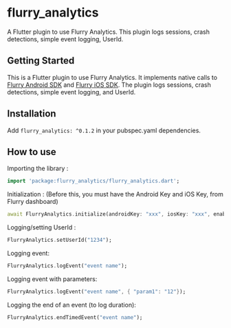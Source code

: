 # flurry_analytics

A Flutter plugin to use Flurry Analytics. This plugin logs sessions, crash detections, simple event logging, UserId.

## Getting Started

This is a Flutter plugin to use Flurry Analytics. It implements native calls to [Flurry Android SDK][flurry_sdk_android] and [Flurry iOS SDK][flurry_sdk_ios]. The plugin logs sessions, crash detections, simple event logging, and UserId.

## Installation

Add `flurry_analytics: ^0.1.2` in your pubspec.yaml dependencies.

## How to use #

Importing the library :

``` dart
import 'package:flurry_analytics/flurry_analytics.dart';
```

Initialization :
(Before this, you must have the Android Key and iOS Key, from Flurry dashboard)

``` dart
await FlurryAnalytics.initialize(androidKey: "xxx", iosKey: "xxx", enableLog: true);
```

Logging/setting UserId :

``` dart
FlurryAnalytics.setUserId("1234");
```

Logging event:

``` dart
FlurryAnalytics.logEvent("event name");
```

Logging event with parameters:

``` dart
FlurryAnalytics.logEvent("event name", { "param1": "12"});
```

Logging the end of an event (to log duration):

``` dart
FlurryAnalytics.endTimedEvent("event name");
```

[flurry_sdk_android]: https://developer.yahoo.com/flurry/docs/integrateflurry/android
[flurry_sdk_ios]: https://developer.yahoo.com/flurry/docs/integrateflurry/ios